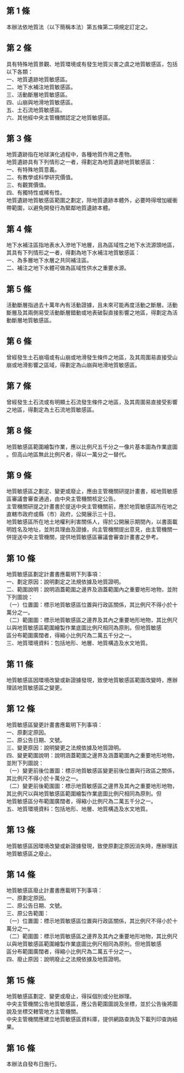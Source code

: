 第 1 條
-------
本辦法依地質法（以下簡稱本法）第五條第二項規定訂定之。

第 2 條
-------
具有特殊地質景觀、地質環境或有發生地質災害之虞之地質敏感區，包括  
以下各類：  
一、地質遺跡地質敏感區。  
二、地下水補注地質敏感區。  
三、活動斷層地質敏感區。  
四、山崩與地滑地質敏感區。  
五、土石流地質敏感區。  
六、其他經中央主管機關認定之地質敏感區。

第 3 條
-------
地質遺跡指在地球演化過程中，各種地質作用之產物。  
地質遺跡具有下列情形之一者，得劃定為地質遺跡地質敏感區：  
一、有特殊地質意義。  
二、有教學或科學研究價值。  
三、有觀賞價值。  
四、有獨特性或稀有性。  
地質遺跡地質敏感區範圍之劃定，除地質遺跡本體外，必要時得增加緩衝  
帶範圍，以避免開發行為緊鄰地質遺跡本體。

第 4 條
-------
地下水補注區指地表水入滲地下地層，且為區域性之地下水流源頭地區，  
其具有下列情形之一者，得劃為地下水補注地質敏感區：  
一、為多層地下水層之共同補注區。  
二、補注之地下水體可做為區域性供水之重要水源。

第 5 條
-------
活動斷層指過去十萬年內有活動證據，且未來可能再度活動之斷層。活動  
斷層及其兩側易受活動斷層錯動或地表破裂直接影響之地區，得劃定為活  
動斷層地質敏感區。

第 6 條
-------
曾經發生土石崩塌或有山崩或地滑發生條件之地區，及其周圍易直接受山  
崩或地滑影響之區域，得劃定為山崩與地滑地質敏感區。

第 7 條
-------
曾經發生土石流或有明顯土石流發生條件之地區，及其周圍易直接受影響  
之地區，得劃定為土石流地質敏感區。

第 8 條
-------
地質敏感區範圍繪製作業，應以比例尺五千分之一像片基本圖為作業底圖  
。但高山地區無此比例尺者，得以一萬分之一替代。

第 9 條
-------
地質敏感區之劃定、變更或廢止，應由主管機關研提計畫書，經地質敏感  
區審議會審查通過，由中央主管機關核定公告。  
主管機關研提之計畫書於提送中央主管機關前，應於地質敏感區所在地之  
直轄市政府或縣（市）政府，公開展示三十日。  
地質敏感區所在地土地權利利害關係人，得於公開展示期間內，以書面載  
明姓名及地址，並附具理由及證據，向主管機關提出意見，由主管機關一  
併提送中央主管機關，提供地質敏感區審議會審查計畫書之參考。

第 10 條
--------
地質敏感區劃定計畫書應載明下列事項：  
一、劃定原因：說明劃定之法規依據及地質證明。  
二、範圍說明：說明涵蓋範圍之邊界及涵蓋範圍內之重要地形地物，並附  
    下列圖說：  
（一）位置圖：標示地質敏感區位置與行政區關係，其比例尺不得小於十  
      萬分之一。  
（二）範圍圖：標示地質敏感區之邊界及其內之重要地形地物，其比例尺  
      以與地質敏感區範圍繪製作業底圖比例尺相同為原則。但地質敏感  
      區分布範圍廣闊者，得縮小比例尺為二萬五千分之一。  
三、地質環境資料：包括地形、地層、地質構造及水文地質。

第 11 條
--------
地質敏感區因環境改變或新證據發現，致使地質敏感區範圍改變時，應辦  
理該地質敏感區之變更。

第 12 條
--------
地質敏感區變更計畫書應載明下列事項：  
一、原劃定原因。  
二、原公告日期、文號。  
三、變更原因：說明變更之法規依據及地質證明。  
四、變更範圍說明：說明涵蓋範圍之邊界及涵蓋範圍內之重要地形地物，  
    並附下列圖說：  
（一）變更前後位置圖：標示地質敏感區變更前後位置與行政區之關係，  
      其比例尺不得小於十萬分之一。  
（二）變更前後範圍圖：標示地質敏感區之邊界及其內之重要地形地物，  
      其比例尺以與地質敏感區範圍繪製作業底圖比例尺相同為原則。但  
      地質敏感區分布範圍廣闊者，得縮小比例尺為二萬五千分之一。  
五、地質環境資料：包括地形、地層、地質構造及水文地質。

第 13 條
--------
地質敏感區因環境改變或新證據發現，致使原劃定原因消失時，應辦理該  
地質敏感區之廢止。

第 14 條
--------
地質敏感區廢止計畫書應載明下列事項：  
一、原劃定原因。  
二、原公告日期、文號。  
三、原公告範圍：  
（一）位置圖：標示地質敏感區位置與行政區關係，其比例尺不得小於十  
      萬分之一。  
（二）範圍圖：標示地質敏感區之邊界及其內之重要地形地物，其比例尺  
      以與地質敏感區範圍繪製作業底圖比例尺相同為原則。但地質敏感  
      區分布範圍廣闊者，得縮小比例尺為二萬五千分之一。  
四、廢止原因：說明廢止之法規依據及地質證明。

第 15 條
--------
地質敏感區劃定、變更或廢止，得採個別或分批辦理。  
中央主管機關公告地質敏感區，應公告範圍圖說及坐標，並於公告後將圖  
說及坐標交轄管地方主管機關。  
中央主管機關應建立地質敏感區資料庫，提供網路查詢及下載列印查詢結  
果。

第 16 條
--------
本辦法自發布日施行。

